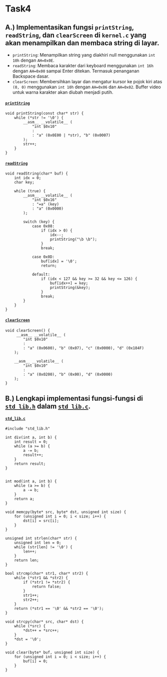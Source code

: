 # Task4
## A.) Implementasikan fungsi `printString`, `readString`, dan `clearScreen` di `kernel.c` yang akan menampilkan dan membaca string di layar.
  - `printString`: Menampilkan string yang diakhiri null menggunakan `int 10h` dengan `AH=0x0E`.
  - `readString`: Membaca karakter dari keyboard menggunakan `int 16h` dengan `AH=0x00` sampai Enter ditekan. Termasuk penanganan Backspace dasar.
  - `clearScreen`: Membersihkan layar dan mengatur kursor ke pojok kiri atas `(0, 0)` menggunakan `int 10h` dengan `AH=0x06` dan `AH=0x02`. Buffer video untuk warna karakter akan diubah menjadi putih.

#### [`printString`](./src/printString)

```
void printString(const char* str) {
    while (*str != '\0') {
        __asm__ __volatile__ (
            "int $0x10"
            : 
            : "a" (0x0E00 | *str), "b" (0x0007)
        );
        str++;
    }
}
```

#### [`readString`](./src/readString)

```
void readString(char* buf) {
    int idx = 0;
    char key;

    while (true) {
        __asm__ __volatile__ (
            "int $0x16"
            : "=a" (key)
            : "a" (0x0000)
        );

        switch (key) {
            case 0x08:
                if (idx > 0) {
                    idx--;
                    printString("\b \b");
                }
                break;

            case 0x0D:
                buf[idx] = '\0';
                return;

            default:
                if (idx < 127 && key >= 32 && key <= 126) {
                    buf[idx++] = key;
                    printString(&key);
                }
                break;
        }
    }
}
```

#### [`clearScreen`](./src/clearScreen)

```
void clearScreen() {
     __asm__ __volatile__ (
        "int $0x10"
        : 
        : "a" (0x0600), "b" (0x07), "c" (0x0000), "d" (0x184F)
    );

    __asm__ __volatile__ (
        "int $0x10"
        : 
        : "a" (0x0200), "b" (0x00), "d" (0x0000)
    );
}
```


## B.) Lengkapi implementasi fungsi-fungsi di [`std_lib.h`](./include/std_lib.h) dalam [`std_lib.c`](./src/std_lib.c).
#### [`std_lib.c`](./src/std_lib.c)

```
#include "std_lib.h"

int div(int a, int b) {
    int result = 0;
    while (a >= b) {
        a -= b;
        result++;
    }
    return result;
}


int mod(int a, int b) {
    while (a >= b) {
        a -= b;
    }
    return a;
}

void memcpy(byte* src, byte* dst, unsigned int size) {
    for (unsigned int i = 0; i < size; i++) {
        dst[i] = src[i];
    }
}

unsigned int strlen(char* str) {
    unsigned int len = 0;
    while (str[len] != '\0') {
        len++;
    }
    return len;
}

bool strcmp(char* str1, char* str2) {
    while (*str1 && *str2) {
        if (*str1 != *str2) {
            return false;
        }
        str1++;
        str2++;
    }
    return (*str1 == '\0' && *str2 == '\0');
}

void strcpy(char* src, char* dst) {
    while (*src) {
        *dst++ = *src++;
    }
    *dst = '\0';
}

void clear(byte* buf, unsigned int size) {
    for (unsigned int i = 0; i < size; i++) {
        buf[i] = 0;
    }
}
```
